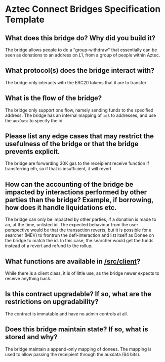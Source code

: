 # Aztec Connect Bridges Specification Template

## What does this bridge do? Why did you build it?

The bridge allows people to do a "group-withdraw" that essentially can be seen as donations to an address on L1, from a group of people within Aztec.

## What protocol(s) does the bridge interact with?

The bridge only interacts with the ERC20 tokens that it are to transfer

## What is the flow of the bridge?

The bridge only support one flow, namely sending funds to the specified address. The bridge has an internal mapping of `id`s to addresses, and use the `auxData` to specify the id.

## Please list any edge cases that may restrict the usefulness of the bridge or that the bridge prevents explicit.

The bridge are forwarding 30K gas to the receipient receive function if transferring eth, so if that is insufficient, it will revert.

## How can the accounting of the bridge be impacted by interactions performed by other parties than the bridge? Example, if borrowing, how does it handle liquidations etc.

The bridge can only be impacted by other parties, if a donation is made to an, at the time, unlisted id.
The expected behaviour from the user perspective would be that the transaction reverts, but it is possible for a searcher (MEV) to frontrun the defi-interaction and list itself as Donee on the bridge to match the id.
In this case, the searcher would get the funds instead of a revert and refund to the rollup.

## What functions are available in [/src/client](./client)?

While there is a client class, it is of little use, as the bridge newer expects to receive anything back.

## Is this contract upgradable? If so, what are the restrictions on upgradability?

The contract is immutable and have no admin controls at all.

## Does this bridge maintain state? If so, what is stored and why?

The bridge maintain a append-only mapping of donees.
The mapping is used to allow passing the receipient through the auxdata (64 bits).
